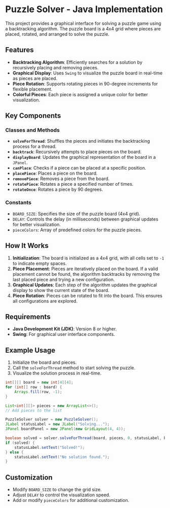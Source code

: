 # Puzzle Solver - Java Implementation

This project provides a graphical interface for solving a puzzle game using a backtracking algorithm. The puzzle board is a 4x4 grid where pieces are placed, rotated, and arranged to solve the puzzle.

## Features

- **Backtracking Algorithm**: Efficiently searches for a solution by recursively placing and removing pieces.
- **Graphical Display**: Uses `Swing` to visualize the puzzle board in real-time as pieces are placed.
- **Piece Rotation**: Supports rotating pieces in 90-degree increments for flexible placement.
- **Colorful Pieces**: Each piece is assigned a unique color for better visualization.

## Key Components

### Classes and Methods
- **`solveForThread`**: Shuffles the pieces and initiates the backtracking process for a thread.
- **`backtrack`**: Recursively attempts to place pieces on the board.
- **`displayBoard`**: Updates the graphical representation of the board in a `JPanel`.
- **`canPlace`**: Checks if a piece can be placed at a specific position.
- **`placePiece`**: Places a piece on the board.
- **`removePiece`**: Removes a piece from the board.
- **`rotatePiece`**: Rotates a piece a specified number of times.
- **`rotateOnce`**: Rotates a piece by 90 degrees.

### Constants
- `BOARD_SIZE`: Specifies the size of the puzzle board (4x4 grid).
- `DELAY`: Controls the delay (in milliseconds) between graphical updates for better visualization.
- `pieceColors`: Array of predefined colors for the puzzle pieces.

## How It Works

1. **Initialization**: The board is initialized as a 4x4 grid, with all cells set to `-1` to indicate empty spaces.
2. **Piece Placement**: Pieces are iteratively placed on the board. If a valid placement cannot be found, the algorithm backtracks by removing the last placed piece and trying a new configuration.
3. **Graphical Updates**: Each step of the algorithm updates the graphical display to show the current state of the board.
4. **Piece Rotation**: Pieces can be rotated to fit into the board. This ensures all configurations are explored.

## Requirements

- **Java Development Kit (JDK)**: Version 8 or higher.
- **Swing**: For graphical user interface components.

## Example Usage

1. Initialize the board and pieces.
2. Call the `solveForThread` method to start solving the puzzle.
3. Visualize the solution process in real-time.

```java
int[][] board = new int[4][4];
for (int[] row : board) {
    Arrays.fill(row, -1);
}

List<int[][]> pieces = new ArrayList<>();
// Add pieces to the list

PuzzleSolver solver = new PuzzleSolver();
JLabel statusLabel = new JLabel("Solving...");
JPanel boardPanel = new JPanel(new GridLayout(4, 4));

boolean solved = solver.solveForThread(board, pieces, 0, statusLabel, boardPanel);
if (solved) {
    statusLabel.setText("Solved!");
} else {
    statusLabel.setText("No solution found.");
}
```

## Customization

- Modify `BOARD_SIZE` to change the grid size.
- Adjust `DELAY` to control the visualization speed.
- Add or modify `pieceColors` for additional customization.


